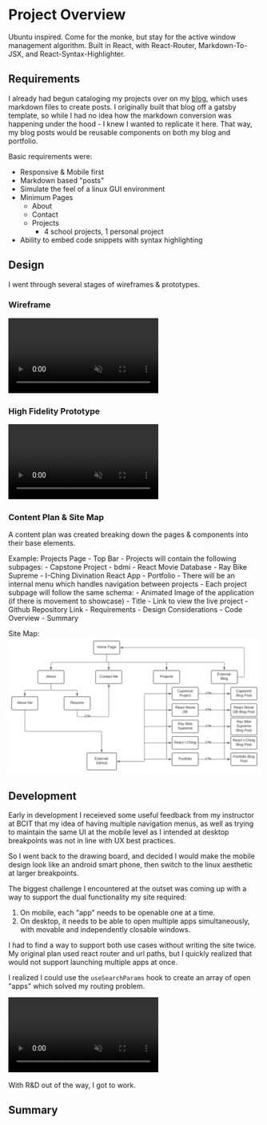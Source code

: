 # Project Overview
Ubuntu inspired. Come for the monke, but stay for the active window management algorithm. Built in React, with React-Router, Markdown-To-JSX, and React-Syntax-Highlighter.
## Requirements
I already had begun cataloging my projects over on my [blog](https://blog.randygulak.com), which uses markdown files to create posts. I originally built that blog off a gatsby template, so while I had no idea how the markdown conversion was happening under the hood - I knew I wanted to replicate it here. That way, my blog posts would be reusable components on both my blog and portfolio.

Basic requirements were:
- Responsive & Mobile first
- Markdown based "posts"
- Simulate the feel of a linux GUI environment
- Minimum Pages
    - About
    - Contact
    - Projects
        - 4 school projects, 1 personal project
- Ability to embed code snippets with syntax highlighting

## Design

I went through several stages of wireframes & prototypes. 

### Wireframe

<video title="low fidelity wireframe" style="width: auto; height:auto;" autoplay loop muted>
<source src="wireframePortfolio.mp4" type="video/mp4">
</video>

### High Fidelity Prototype
<video title="high fidelity prototype" style="width: auto; height:auto;" autoplay loop muted>
<source src="prototypePortfolio.mp4" type="video/mp4">
</video>

### Content Plan & Site Map

A content plan was created breaking down the pages & components into their base elements.

Example: 
Projects Page
    - Top Bar
    - Projects will contain the following subpages:
        - Capstone Project
        - bdmi - React Movie Database
        - Ray Bike Supreme
        - I-Ching Divination React App
        - Portfolio
    - There will be an internal menu which handles navigation between projects
    - Each project subpage will follow the same schema:
        - Animated Image of the application (if there is movement to showcase)
        - Title
        - Link to view the live project
        - Github Repository Link
        - Requirements
        - Design Considerations
        - Code Overview
        - Summary

Site Map:
![Portfolio Sitemap](PortfolioSiteMap.svg)

## Development

Early in development I receieved some useful feedback from my instructor at BCIT that my idea of having multiple navigation menus, as well as trying to maintain the same UI at the mobile level as I intended at desktop breakpoints was not in line with UX best practices. 

So I went back to the drawing board, and decided I would make the mobile design look like an android smart phone, then switch to the linux aesthetic at larger breakpoints. 

The biggest challenge I encountered at the outset was coming up with a way to support the dual functionality my site required:

1. On mobile, each "app" needs to be openable one at a time.
2. On desktop, it needs to be able to open multiple apps simultaneously, with movable and independently closable windows.

I had to find a way to support both use cases without writing the site twice. My original plan used react router and url paths, but I quickly realized that would not support launching multiple apps at once. 

I realized I could use the `useSearchParams` hook to create an array of open "apps" which solved my routing problem.

<video title="Experimenting with useSearchParams" style="width: auto; height:auto;" autoplay loop muted>
<source src="searchParamsExperiment.mp4" type="video/mp4">
</video>

With R&D out of the way, I got to work.

## Summary